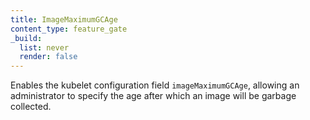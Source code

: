 ```yaml
---
title: ImageMaximumGCAge
content_type: feature_gate
_build:
  list: never
  render: false
---
```

Enables the kubelet configuration field `imageMaximumGCAge`, allowing an administrator to specify the age after which an image will be garbage collected.
